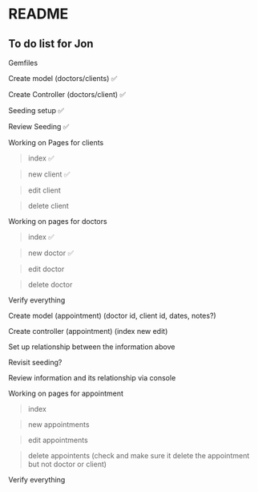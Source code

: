 # README

## To do list for Jon

Gemfiles

Create model (doctors/clients) :white_check_mark:

Create Controller (doctors/client) :white_check_mark:

Seeding setup :white_check_mark:

Review Seeding :white_check_mark:

Working on Pages for clients 

>  index :white_check_mark:

>  new client :white_check_mark:

>  edit client 

>  delete client

Working on pages for doctors

>  index :white_check_mark:

>  new doctor :white_check_mark:

>  edit doctor

>  delete doctor

Verify everything

Create model (appointment) (doctor id, client id, dates, notes?)

Create controller (appointment) (index new edit)

Set up relationship between the information above

Revisit seeding?

Review information and its relationship via console

Working on pages for appointment

>  index

>  new appointments

>  edit appointments

>  delete appointents (check and make sure it delete the appointment but not doctor or client)

Verify everything


